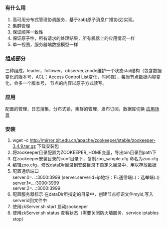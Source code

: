 ### 有什么用
1. 高可用分布式管理协调服务，基于zab(原子消息广播协议)实现。
2. 集群管理
3. 保证顺序一致性
4. 保证原子性，所有请求的处理结果，所有机器上的应用情况一样
5. 单一视图，服务器端数据模型一样

### 组成部分
三种组成，leader，follower，observer,znode维护一个状态stat结构（包含数据变化的版本号，ACL：Access Control List变化，时间戳），每当节点数据内容变化，会多一个版本号，
节点的内容以原子方式读写。

### 应用
配置的管理，日志搜集，分布式锁，集群的管理，发布订阅，数据库切换
[应用场景](http://www.cnblogs.com/leesf456/p/6036548.html)

### 安装
1. wget -c http://mirror.bit.edu.cn/apache/zookeeper/stable/zookeeper-3.4.9.tar.gz 下载安装包
2. 将zookeeper目录配置为ZOOKEEPER_HOME变量，导出bin目录到path下
3. 在zookeeper安装目录的conf目录下，复制zoo_sample.cfg 命名为zoo.cfg
4. 编辑zoo.cfg，修改dataDir目录到安装目录下自定义目录中，用以存放数据
5. 配置通信端口  
        server.0=*.*.*.*:3000:3999 (server.serverid=ip地址：FL通信端口：选举端口)  
        server.1=*.*.*.*:3000:3999  
        server.2=*.*.*.*:3000:3999  
6. 配置服务器标示
  在dataDir所指定的目录中，创建节点标识文件myid,写入serverid到文件中
7. 使用zkServer.sh start 启动zookeeper
8. 使用zkServer.sh status 查看状态（需要关闭防火墙服务，service iptables stop）
